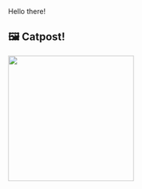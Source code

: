 Hello there!



## 🖼️ Catpost!

<sub>
    <img src="https://cdn2.thecatapi.com/images/Y-RV72mtw.png" height="256">
</sub>

